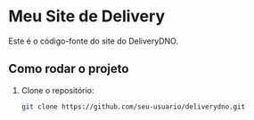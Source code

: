 # Meu Site de Delivery

Este é o código-fonte do site do DeliveryDNO.

## Como rodar o projeto

1. Clone o repositório:
   ```bash
   git clone https://github.com/seu-usuario/deliverydno.git
